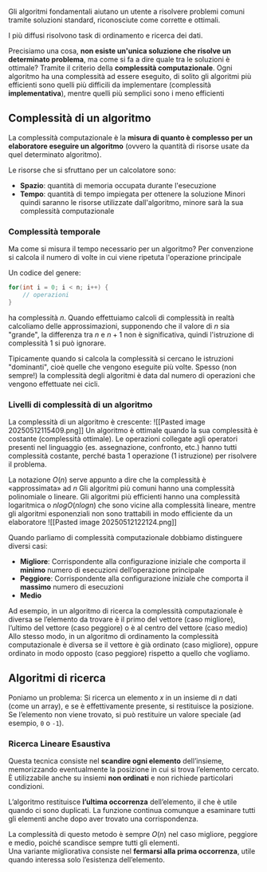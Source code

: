 Gli algoritmi fondamentali aiutano un utente a risolvere problemi comuni tramite soluzioni standard, riconosciute come corrette e ottimali.

I più diffusi risolvono task di ordinamento e ricerca dei dati.

Precisiamo una cosa, **non esiste un'unica soluzione che risolve un determinato problema**, ma come si fa a dire quale tra le soluzioni è ottimale? Tramite il criterio della **complessità computazionale**.
Ogni algoritmo ha una complessità ad essere eseguito, di solito gli algoritmi più efficienti sono quelli più difficili da implementare (complessità **implementativa**), mentre quelli più semplici sono i meno efficienti
## Complessità di un algoritmo
La complessità computazionale è la **misura di quanto è complesso per un elaboratore eseguire un algoritmo** (ovvero la quantità di risorse usate da quel determinato algoritmo).

Le risorse che si sfruttano per un calcolatore sono:
- **Spazio**: quantità di memoria occupata durante l'esecuzione
- **Tempo**: quantità di tempo impiegata per ottenere la soluzione
Minori quindi saranno le risorse utilizzate dall'algoritmo, minore sarà la sua complessità computazionale
### Complessità temporale
Ma come si misura il tempo necessario per un algoritmo? Per convenzione si calcola il numero di volte in cui viene ripetuta l'operazione principale

Un codice del genere:
```c
for(int i = 0; i < n; i++) {
    // operazioni
}
```
ha complessità $n$. 
Quando effettuiamo calcoli di complessità in realtà calcoliamo delle approssimazioni, supponendo che il valore di $n$ sia "grande", la differenza tra $n$ e $n+1$ non è significativa, quindi l'istruzione di complessità $1$ si può ignorare.

Tipicamente quando si calcola la complessità si cercano le istruzioni "dominanti", cioè
quelle che vengono eseguite più volte. Spesso (non sempre!) la complessità degli algoritmi è data dal numero di operazioni che vengono effettuate nei cicli.
### Livelli di complessità di un algoritmo
La complessità di un algoritmo è crescente:
![[Pasted image 20250512115409.png]]
Un algoritmo è ottimale quando la sua complessità è costante (complessità ottimale).
Le operazioni collegate agli operatori presenti nel linguaggio (es. assegnazione, confronto, etc.) hanno tutti complessità costante, perché basta 1 operazione (1 istruzione) per risolvere il problema.

La notazione $O(n)$ serve appunto a dire che la complessità è «approssimata» ad $n$
Gli algoritmi più comuni hanno una complessità polinomiale o lineare. Gli algoritmi più efficienti hanno una complessità logaritmica o $nlog O(nlog n)$ che sono vicine
alla complessità lineare, mentre gli algoritmi esponenziali non sono trattabili in modo efficiente da un elaboratore
![[Pasted image 20250512122124.png]]

Quando parliamo di complessità computazionale dobbiamo distinguere diversi casi:
- **Migliore**: Corrispondente alla configurazione iniziale che comporta il **minimo** numero di esecuzioni dell’operazione principale
- **Peggiore**: Corrispondente alla configurazione iniziale che comporta il **massimo** numero di esecuzioni
- **Medio** 

Ad esempio, in un algoritmo di ricerca la complessità computazionale è diversa se l’elemento da trovare è il primo del vettore (caso migliore), l’ultimo del vettore (caso peggiore) o è al centro del vettore (caso medio)
Allo stesso modo, in un algoritmo di ordinamento la complessità computazionale è diversa se il vettore è già ordinato (caso migliore), oppure ordinato in modo opposto (caso peggiore) rispetto a quello che vogliamo.
## Algoritmi di ricerca
Poniamo un problema:
Si ricerca un elemento $x$ in un insieme di $n$ dati (come un array), e se è effettivamente presente, si restituisce la posizione. 
Se l’elemento non viene trovato, si può restituire un valore speciale (ad esempio, `0` o `-1`). 
### Ricerca Lineare Esaustiva
Questa tecnica consiste nel **scandire ogni elemento** dell’insieme, memorizzando eventualmente la posizione in cui si trova l’elemento cercato. 
È utilizzabile anche su insiemi **non ordinati** e non richiede particolari condizioni.

L’algoritmo restituisce **l’ultima occorrenza** dell’elemento, il che è utile quando ci sono duplicati. 
La funzione continua comunque a esaminare tutti gli elementi anche dopo aver trovato una corrispondenza.

La complessità di questo metodo è sempre $O(n)$ nel caso migliore, peggiore e medio, poiché scandisce sempre tutti gli elementi.  
Una variante migliorativa consiste nel **fermarsi alla prima occorrenza**, utile quando interessa solo l’esistenza dell’elemento.
